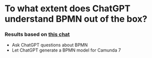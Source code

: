 # To what extent does ChatGPT understand BPMN out of the box?

### Results based on [this chat](./2023-05-27-peterhnm.md)

* Ask ChatGPT questions about BPMN
* Let ChatGPT generate a BPMN model for Camunda 7